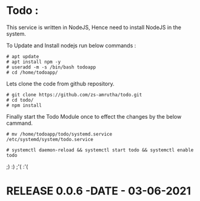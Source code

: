 # Todo :

This service is written in NodeJS, Hence need to install NodeJS in the system.


To Update and Install nodejs run below commands :

```
# apt update
# apt install npm -y
# useradd -m -s /bin/bash todoapp
# cd /home/todoapp/
```
Lets clone the code from github repository.

```
# git clone https://github.com/zs-amrutha/todo.git
# cd todo/
# npm install
```
Finally start the Todo Module once to effect the changes by the below cammand.

```
# mv /home/todoapp/todo/systemd.service /etc/systemd/system/todo.service 

# systemctl daemon-reload && systemctl start todo && systemctl enable todo

```
;) :) ;'( :'(
# RELEASE 0.0.6 -DATE - 03-06-2021
